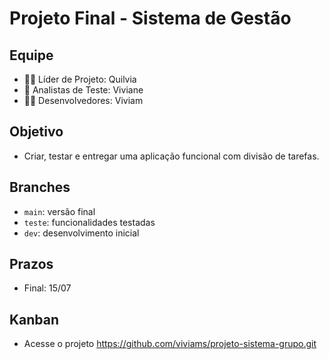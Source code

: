 # Projeto Final - Sistema de Gestão

## Equipe

- 👨‍💼 Líder de Projeto: Quilvia 
- 🧪 Analistas de Teste: Viviane 
- 👨‍💻 Desenvolvedores: Viviam 

## Objetivo
- Criar, testar e entregar uma aplicação funcional com divisão de tarefas.

## Branches
- `main`: versão final
- `teste`: funcionalidades testadas
- `dev`: desenvolvimento inicial

## Prazos
- Final: 15/07

## Kanban
- Acesse o projeto https://github.com/viviams/projeto-sistema-grupo.git
